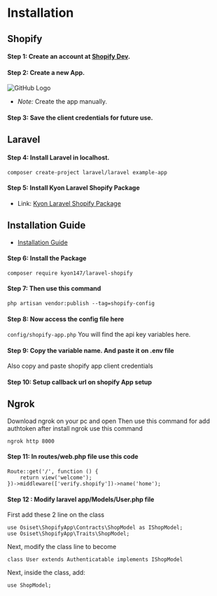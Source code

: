 # Installation

## Shopify

#### Step 1: Create an account at [Shopify Dev](https://www.shopify.com/login).

#### Step 2: Create a new App.

![GitHub Logo]([https://example.com/path/to/your/image.png](https://raw.githubusercontent.com/akhteruzzaman/laravel-shopify-app-basics/master/read-me-images/q.png))



   - *Note:* Create the app manually.

#### Step 3: Save the client credentials for future use.

## Laravel

#### Step 4: Install Laravel in localhost.


``` composer create-project laravel/laravel example-app ```


#### Step 5: Install Kyon Laravel Shopify Package

- Link: [Kyon Laravel Shopify Package](https://github.com/Kyon147/laravel-shopify)

## Installation Guide

- [Installation Guide](https://github.com/Kyon147/laravel-shopify/wiki/Installation)

#### Step 6: Install the Package

``` composer require kyon147/laravel-shopify ```

#### Step 7: Then use this command 
``` php artisan vendor:publish --tag=shopify-config ```

#### Step 8: Now access the config file here 
``` config/shopify-app.php ```
You will find the api key variables here. 

#### Step 9: Copy the variable name.  And paste it on .env file 
Also copy and paste shopify app client credentials

#### Step 10:  Setup callback url on shopify App setup

## Ngrok
Download ngrok on your pc and open
Then use this command for add authtoken
after install ngrok use this command

``` ngrok http 8000 ```

#### Step 11: In routes/web.php file use this code 
```
Route::get('/', function () {
    return view('welcome');
})->middleware(['verify.shopify'])->name('home');
```

#### Step 12 : Modify laravel  app/Models/User.php file

First add these 2 line on the class 

```
use Osiset\ShopifyApp\Contracts\ShopModel as IShopModel;
use Osiset\ShopifyApp\Traits\ShopModel;
```

Next, modify the class line to become

```
class User extends Authenticatable implements IShopModel
```

Next, inside the class, add:

```
use ShopModel;
```










